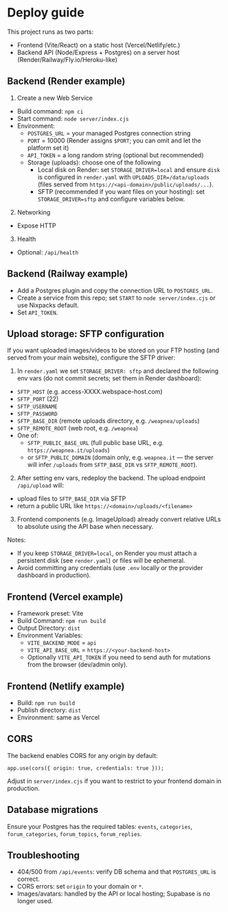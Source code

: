 # Deploy guide

This project runs as two parts:
- Frontend (Vite/React) on a static host (Vercel/Netlify/etc.)
- Backend API (Node/Express + Postgres) on a server host (Render/Railway/Fly.io/Heroku-like)

## Backend (Render example)

1. Create a new Web Service
- Build command: `npm ci`
- Start command: `node server/index.cjs`
- Environment:
  - `POSTGRES_URL` = your managed Postgres connection string
  - `PORT` = 10000 (Render assigns `$PORT`; you can omit and let the platform set it)
  - `API_TOKEN` = a long random string (optional but recommended)
  - Storage (uploads): choose one of the following
    - Local disk on Render: set `STORAGE_DRIVER=local` and ensure `disk` is configured in `render.yaml` with `UPLOADS_DIR=/data/uploads` (files served from `https://<api-domain>/public/uploads/...`).
    - SFTP (recommended if you want files on your hosting): set `STORAGE_DRIVER=sftp` and configure variables below.

2. Networking
- Expose HTTP

3. Health
- Optional: `/api/health`

## Backend (Railway example)

- Add a Postgres plugin and copy the connection URL to `POSTGRES_URL`.
- Create a service from this repo; set `START` to `node server/index.cjs` or use Nixpacks default.
- Set `API_TOKEN`.

## Upload storage: SFTP configuration

If you want uploaded images/videos to be stored on your FTP hosting (and served from your main website), configure the SFTP driver:

1. In `render.yaml` we set `STORAGE_DRIVER: sftp` and declared the following env vars (do not commit secrets; set them in Render dashboard):
  - `SFTP_HOST` (e.g. access-XXXX.webspace-host.com)
  - `SFTP_PORT` (22)
  - `SFTP_USERNAME`
  - `SFTP_PASSWORD`
  - `SFTP_BASE_DIR` (remote uploads directory, e.g. `/weapnea/uploads`)
  - `SFTP_REMOTE_ROOT` (web root, e.g. `/weapnea`)
  - One of:
    - `SFTP_PUBLIC_BASE_URL` (full public base URL, e.g. `https://weapnea.it/uploads`)
    - or `SFTP_PUBLIC_DOMAIN` (domain only, e.g. `weapnea.it` — the server will infer `/uploads` from `SFTP_BASE_DIR` vs `SFTP_REMOTE_ROOT`).

2. After setting env vars, redeploy the backend. The upload endpoint `/api/upload` will:
  - upload files to `SFTP_BASE_DIR` via SFTP
  - return a public URL like `https://<domain>/uploads/<filename>`

3. Frontend components (e.g. ImageUpload) already convert relative URLs to absolute using the API base when necessary.

Notes:
- If you keep `STORAGE_DRIVER=local`, on Render you must attach a persistent disk (see `render.yaml`) or files will be ephemeral.
- Avoid committing any credentials (use `.env` locally or the provider dashboard in production).

## Frontend (Vercel example)

- Framework preset: Vite
- Build Command: `npm run build`
- Output Directory: `dist`
- Environment Variables:
  - `VITE_BACKEND_MODE` = `api`
  - `VITE_API_BASE_URL` = `https://<your-backend-host>`
  - Optionally `VITE_API_TOKEN` if you need to send auth for mutations from the browser (dev/admin only).

## Frontend (Netlify example)

- Build: `npm run build`
- Publish directory: `dist`
- Environment: same as Vercel

## CORS
The backend enables CORS for any origin by default:
```
app.use(cors({ origin: true, credentials: true }));
```
Adjust in `server/index.cjs` if you want to restrict to your frontend domain in production.

## Database migrations
Ensure your Postgres has the required tables: `events`, `categories`, `forum_categories`, `forum_topics`, `forum_replies`.

## Troubleshooting
- 404/500 from `/api/events`: verify DB schema and that `POSTGRES_URL` is correct.
- CORS errors: set `origin` to your domain or `*`.
- Images/avatars: handled by the API or local hosting; Supabase is no longer used.
